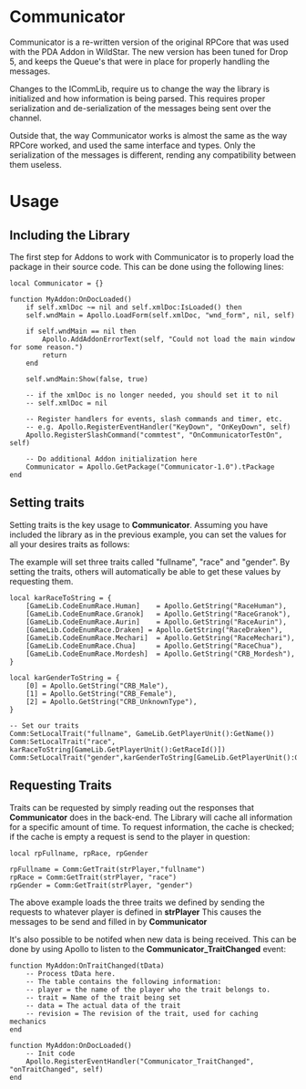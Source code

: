 # Communicator
Communicator is a re-written version of the original RPCore that was used with the PDA Addon in WildStar.
The new version has been tuned for Drop 5, and keeps the Queue's that were in place for properly handling
the messages.

Changes to the ICommLib, require us to change the way the library is initialized and how information is
being parsed. This requires proper serialization and de-serialization of the messages being sent over the
channel.

Outside that, the way Communicator works is almost the same as the way RPCore worked, and used the same
interface and types. Only the serialization of the messages is different, rending any compatibility between
them useless.

# Usage
## Including the Library
The first step for Addons to work with Communicator is to properly load the package in their source code.
This can be done using the following lines:

    local Communicator = {}
	
	function MyAddon:OnDocLoaded()
		if self.xmlDoc ~= nil and self.xmlDoc:IsLoaded() then
	    self.wndMain = Apollo.LoadForm(self.xmlDoc, "wnd_form", nil, self)
		
		if self.wndMain == nil then
			Apollo.AddAddonErrorText(self, "Could not load the main window for some reason.")
			return
		end
		
	    self.wndMain:Show(false, true)

		-- if the xmlDoc is no longer needed, you should set it to nil
		-- self.xmlDoc = nil
		
		-- Register handlers for events, slash commands and timer, etc.
		-- e.g. Apollo.RegisterEventHandler("KeyDown", "OnKeyDown", self)
		Apollo.RegisterSlashCommand("commtest", "OnCommunicatorTestOn", self)
		
		-- Do additional Addon initialization here
		Communicator = Apollo.GetPackage("Communicator-1.0").tPackage	  
	end
	
## Setting traits
Setting traits is the key usage to **Communicator**.
Assuming you have included the library as in the previous example, you can set the values for all your desires traits as follows:

The example will set three traits called "fullname", "race" and "gender".
By setting the traits, others will automatically be able to get these values by requesting them.

    local karRaceToString = {
		[GameLib.CodeEnumRace.Human] 	= Apollo.GetString("RaceHuman"),
		[GameLib.CodeEnumRace.Granok] 	= Apollo.GetString("RaceGranok"),
		[GameLib.CodeEnumRace.Aurin] 	= Apollo.GetString("RaceAurin"),
		[GameLib.CodeEnumRace.Draken] = Apollo.GetString("RaceDraken"),
		[GameLib.CodeEnumRace.Mechari] 	= Apollo.GetString("RaceMechari"),
		[GameLib.CodeEnumRace.Chua] 	= Apollo.GetString("RaceChua"),
		[GameLib.CodeEnumRace.Mordesh] 	= Apollo.GetString("CRB_Mordesh"),
	}

	local karGenderToString = { 
		[0] = Apollo.GetString("CRB_Male"),
		[1] = Apollo.GetString("CRB_Female"), 
		[2] = Apollo.GetString("CRB_UnknownType"),
	}
	
	-- Set our traits
	Comm:SetLocalTrait("fullname", GameLib.GetPlayerUnit():GetName())
	Comm:SetLocalTrait("race", karRaceToString[GameLib.GetPlayerUnit():GetRaceId()])
	Comm:SetLocalTrait("gender",karGenderToString[GameLib.GetPlayerUnit():GetGender()])
	
## Requesting Traits
Traits can be requested by simply reading out the responses that **Communicator** does in the back-end.
The Library will cache all information for a specific amount of time.
To request information, the cache is checked; if the cache is empty a request is send to the player in question:

	local rpFullname, rpRace, rpGender
		
	rpFullname = Comm:GetTrait(strPlayer,"fullname")
	rpRace = Comm:GetTrait(strPlayer, "race")
	rpGender = Comm:GetTrait(strPlayer, "gender")
	
The above example loads the three traits we defined by sending the requests to whatever player is defined in **strPlayer**
This causes the messages to be send and filled in by **Communicator**

It's also possible to be notifed when new data is being received.
This can be done by using Apollo to listen to the **Communicator_TraitChanged** event:

	function MyAddon:OnTraitChanged(tData)
		-- Process tData here.
		-- The table contains the following information:
		-- player = the name of the player who the trait belongs to.
		-- trait = Name of the trait being set
		-- data = The actual data of the trait
		-- revision = The revision of the trait, used for caching mechanics
	end
	
	function MyAddon:OnDocLoaded()
		-- Init code
		Apollo.RegisterEventHandler("Communicator_TraitChanged", "onTraitChanged", self)
	end